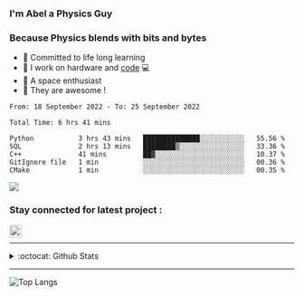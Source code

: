 ### I'm Abel a Physics Guy

### Because Physics blends with bits and bytes

- 🍭 Committed to life long learning
- 🗽 I work on hardware and [code](https://www.stopstalk.com/user/profile/AbelDixon) 💻
- 🚀 A space enthusiast 
- 🎹 They are awesome !


<!--START_SECTION:waka-->

```text
From: 18 September 2022 - To: 25 September 2022

Total Time: 6 hrs 41 mins

Python           3 hrs 43 mins   ██████████████░░░░░░░░░░░   55.56 %
SQL              2 hrs 13 mins   ████████▒░░░░░░░░░░░░░░░░   33.36 %
C++              41 mins         ██▓░░░░░░░░░░░░░░░░░░░░░░   10.37 %
GitIgnore file   1 min           ░░░░░░░░░░░░░░░░░░░░░░░░░   00.36 %
CMake            1 min           ░░░░░░░░░░░░░░░░░░░░░░░░░   00.35 %
```

<!--END_SECTION:waka-->

![](https://komarev.com/ghpvc/?username=CasCard&color=blueviolet)

### Stay connected for latest project :

[<img align="left" alt="Abel | LinkedIn" width="22px" src="https://cdn.jsdelivr.net/npm/simple-icons@v3/icons/linkedin.svg" />][linkedin]

<br />

--- 

<details>
  <summary>:octocat: Github Stats</summary>

  <img align="left" alt="CasCard Github Stats" src="https://github-readme-stats.codestackr.vercel.app/api?username=CasCard&show_icons=true&theme=dracula&count_private=true" />

</details>

---

![Top Langs](https://github-readme-stats.vercel.app/api/top-langs/?username=CasCard&layout=compact)

[website]: https://innovaim.in
[linkedin]: https://linkedin.com/in/abelcdixon
